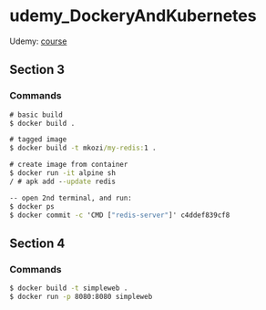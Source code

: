 # udemy_DockeryAndKubernetes
Udemy: [course](https://www.udemy.com/course/docker-and-kubernetes-the-complete-guide/)

## Section 3
### Commands
```cmd
# basic build
$ docker build .

# tagged image
$ docker build -t mkozi/my-redis:1 .

# create image from container
$ docker run -it alpine sh
/ # apk add --update redis

-- open 2nd terminal, and run:
$ docker ps
$ docker commit -c 'CMD ["redis-server"]' c4ddef839cf8
```

## Section 4
### Commands
```cmd
$ docker build -t simpleweb .
$ docker run -p 8080:8080 simpleweb
```